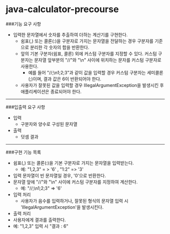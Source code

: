 # java-calculator-precourse

###기능 요구 사항
* 입력한 문자열에서 숫자를 추출하여 더하는 계산기를 구현한다.
  * 쉼표(,) 또는 콜론(:)을 구분자로 가지는 문자열을 전달하는 경우 구분자를 기준으로 분리한 각 숫자의 합을 반환한다.
  * 앞의 기본 구분자(쉼표, 콜론) 외에 커스텀 구분자를 지정할 수 있다. 커스텀 구분자는 문자열 앞부분의 "//"와 "\n" 사이에 위치하는 문자를 커스텀 구분자로 사용한다.
    * 예를 들어 "//;\n1;2;3"과 같이 값을 입력할 경우 커스텀 구분자는 세미콜론(;)이며, 결과 값은 6이 반환되어야 한다. 
  * 사용자가 잘못된 값을 입력할 경우 IllegalArgumentException을 발생시킨 후 애플리케이션은 종료되어야 한다.
-----
###입출력 요구 사항
* 입력
  * 구분자와 양수로 구성된 문자열
* 출력
  * 덧셈 결과
-----
###구현 기능 목록
* 쉼표(,) 또는 콜론(:)을 기본 구분자로 가지는 문자열을 입력받는다.
  * 예: "1,2,3" = > '6' , "1:2" => '3'
* 입력 문자열이 빈 문자열일 경우, '0'으로 반환한다.
* 문자열 앞에 "//"와 "\n" 사이에 커스텀 구분자를 지정하여 계산한다.
  * 예: "//;\n1;2;3" => '6'
* 입력 처리
  *  사용자가 음수를 입력하거나, 잘못된 형식의 문자열 입력 시 'IllegalArgumentException'을 발생시킨다.
 * 출력 처리
  * 사용자에게 결과를 출력한다.
  * 예: "1,2,3" 입력 시 "결과 : 6" 
